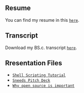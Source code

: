 ## Resume
You can find my resume in this  <a href="https://github.com/aryabartar/my-files/tree/master/resume" target="_blank">`here`</a>. 

## Transcript 
Download my BS.c. transcript <a href="https://github.com/aryabartar/my-files/tree/master/transcript" target="_blank">`here`</a>.

## Rresentation Files
- <a href="https://github.com/aryabartar/my-files/tree/master/presentation/ShellScriptingTutorial" target="_blank">`Shell Scripting Tutorial`</a>  
- <a href="https://github.com/aryabartar/my-files/tree/master/presentation/sNeeds%20Pitch%20Deck" target="_blank">`Sneeds Pitch Deck`</a>  
- <a href="https://github.com/aryabartar/my-files/tree/master/presentation/OpenSource" target="_blank">`Why open source is important`</a>  

